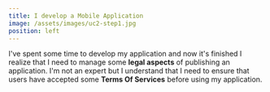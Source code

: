 ```yaml
---
title: I develop a Mobile Application
image: /assets/images/uc2-step1.jpg
position: left
---
```


I've spent some time to develop my application and now it's finished I realize that I need to manage some **legal aspects** of publishing an application. 
I'm not an expert but I understand that I need to ensure that users have accepted some **Terms Of Services** before using my application. 

